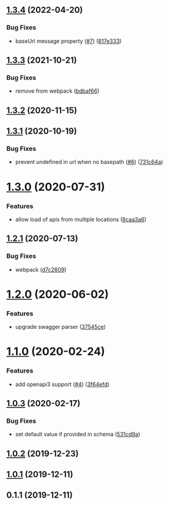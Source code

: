 ## [1.3.4](https://github.com/softwaregroup-bg/ut-openapi/compare/v1.3.3...v1.3.4) (2022-04-20)


### Bug Fixes

* baseUrl message property ([#7](https://github.com/softwaregroup-bg/ut-openapi/issues/7)) ([817e333](https://github.com/softwaregroup-bg/ut-openapi/commit/817e333e051b18373d81a607047a78e75ff518df))



## [1.3.3](https://github.com/softwaregroup-bg/ut-openapi/compare/v1.3.2...v1.3.3) (2021-10-21)


### Bug Fixes

* remove from webpack ([bdbaf66](https://github.com/softwaregroup-bg/ut-openapi/commit/bdbaf66587b645ce1ba2fd12bdba80ab5ffbbd22))



## [1.3.2](https://github.com/softwaregroup-bg/ut-openapi/compare/v1.3.1...v1.3.2) (2020-11-15)



## [1.3.1](https://github.com/softwaregroup-bg/ut-openapi/compare/v1.3.0...v1.3.1) (2020-10-19)


### Bug Fixes

* prevent undefined in url when no basepath ([#6](https://github.com/softwaregroup-bg/ut-openapi/issues/6)) ([731c64a](https://github.com/softwaregroup-bg/ut-openapi/commit/731c64ae17e5788329806a0ce40e993502980b8e))



# [1.3.0](https://github.com/softwaregroup-bg/ut-openapi/compare/v1.2.1...v1.3.0) (2020-07-31)


### Features

* allow load of apis from multiple locations ([8caa3a6](https://github.com/softwaregroup-bg/ut-openapi/commit/8caa3a619b297344d9a8ef9837f8965676fe798e))



## [1.2.1](https://github.com/softwaregroup-bg/ut-openapi/compare/v1.2.0...v1.2.1) (2020-07-13)


### Bug Fixes

* webpack ([d7c2609](https://github.com/softwaregroup-bg/ut-openapi/commit/d7c2609f2cae30ac130b1355de8038a98e5a7388))



# [1.2.0](https://github.com/softwaregroup-bg/ut-openapi/compare/v1.1.0...v1.2.0) (2020-06-02)


### Features

* upgrade swagger parser ([37545ce](https://github.com/softwaregroup-bg/ut-openapi/commit/37545ce1fcc270d6f2fc901b812a97091d012074))



# [1.1.0](https://github.com/softwaregroup-bg/ut-openapi/compare/v1.0.3...v1.1.0) (2020-02-24)


### Features

* add openapi3 support ([#4](https://github.com/softwaregroup-bg/ut-openapi/issues/4)) ([3f64efd](https://github.com/softwaregroup-bg/ut-openapi/commit/3f64efd36a09d488a47f2b2b0172dce3cc22d89e))



## [1.0.3](https://github.com/softwaregroup-bg/ut-openapi/compare/v1.0.2...v1.0.3) (2020-02-17)


### Bug Fixes

* set default value if provided in schema ([531cd9a](https://github.com/softwaregroup-bg/ut-openapi/commit/531cd9a6ba22904e531457d63ce0cabe20ce629f))



## [1.0.2](https://github.com/softwaregroup-bg/ut-openapi/compare/v1.0.1...v1.0.2) (2019-12-23)



## [1.0.1](https://github.com/softwaregroup-bg/ut-openapi/compare/v0.1.1...v1.0.1) (2019-12-11)



## 0.1.1 (2019-12-11)



